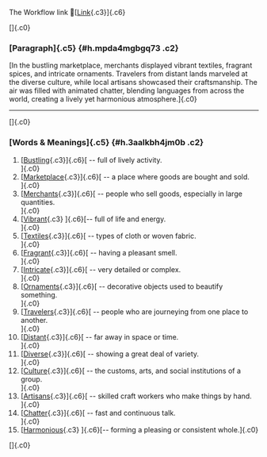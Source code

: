 The Workflow link
👏[[Link](https://www.google.com/url?q=http://www.google.com&sa=D&source=editors&ust=1760736481417695&usg=AOvVaw3RZX3HayjCgdA8SiMy9OJq){.c3}]{.c6}

[]{.c0}

### [Paragraph]{.c5} {#h.mpda4mgbgq73 .c2}

[In the bustling marketplace, merchants displayed vibrant textiles,
fragrant spices, and intricate ornaments. Travelers from distant lands
marveled at the diverse culture, while local artisans showcased their
craftsmanship. The air was filled with animated chatter, blending
languages from across the world, creating a lively yet harmonious
atmosphere.]{.c0}

------------------------------------------------------------------------

[]{.c0}

### [Words & Meanings]{.c5} {#h.3aalkbh4jm0b .c2}

1.  [[Bustling](https://www.google.com/url?q=http://www.google.com&sa=D&source=editors&ust=1760736481418604&usg=AOvVaw03mP-KoFea1bAmzZ5vZCfg){.c3}]{.c6}[ --
    full of lively activity.\
    ]{.c0}
2.  [[Marketplace](https://www.google.com/url?q=http://www.google.com&sa=D&source=editors&ust=1760736481418799&usg=AOvVaw1wUYXbxaoVw_SpfhmKKEPJ){.c3}]{.c6}[ --
    a place where goods are bought and sold.\
    ]{.c0}
3.  [[Merchants](https://www.google.com/url?q=http://www.google.com&sa=D&source=editors&ust=1760736481418981&usg=AOvVaw07rygjAFjcDWHPUm8rrD8Q){.c3}]{.c6}[ --
    people who sell goods, especially in large quantities.\
    ]{.c0}
4.  [[Vibrant](https://www.google.com/url?q=http://www.google.com&sa=D&source=editors&ust=1760736481419113&usg=AOvVaw1M7yn9lhttmTXDxKD0yZ2V){.c3}
    ]{.c6}[-- full of life and energy.\
    ]{.c0}
5.  [[Textiles](https://www.google.com/url?q=http://www.google.com&sa=D&source=editors&ust=1760736481419218&usg=AOvVaw0A_Nm89xpaacNFETMNCaGM){.c3}]{.c6}[ --
    types of cloth or woven fabric.\
    ]{.c0}
6.  [[Fragrant](https://www.google.com/url?q=http://www.google.com&sa=D&source=editors&ust=1760736481419326&usg=AOvVaw0jG961K8lH06RhvWoLrN43){.c3}]{.c6}[ --
    having a pleasant smell.\
    ]{.c0}
7.  [[Intricate](https://www.google.com/url?q=http://www.google.com&sa=D&source=editors&ust=1760736481419471&usg=AOvVaw2jgol-s8KXrzJ39aY4Ph0t){.c3}]{.c6}[ --
    very detailed or complex.\
    ]{.c0}
8.  [[Ornaments](https://www.google.com/url?q=http://www.google.com&sa=D&source=editors&ust=1760736481419639&usg=AOvVaw0bfiWCHMyo7JlczJMp_n6j){.c3}]{.c6}[ --
    decorative objects used to beautify something.\
    ]{.c0}
9.  [[Travelers](https://www.google.com/url?q=http://www.google.com&sa=D&source=editors&ust=1760736481419845&usg=AOvVaw2lR5x6StDNONqSgWGJd8Vg){.c3}]{.c6}[ --
    people who are journeying from one place to another.\
    ]{.c0}
10. [[Distant](https://www.google.com/url?q=http://www.google.com&sa=D&source=editors&ust=1760736481420045&usg=AOvVaw1KiQEHFwmiIw3ztrTVj1ij){.c3}]{.c6}[ --
    far away in space or time.\
    ]{.c0}
11. [[Diverse](https://www.google.com/url?q=http://www.google.com&sa=D&source=editors&ust=1760736481420209&usg=AOvVaw29KaiE3G3n6UNoYwraTecb){.c3}]{.c6}[ --
    showing a great deal of variety.\
    ]{.c0}
12. [[Culture](https://www.google.com/url?q=http://www.google.com&sa=D&source=editors&ust=1760736481420383&usg=AOvVaw31UyHo_VJcU_JqPuPsgqPc){.c3}]{.c6}[ --
    the customs, arts, and social institutions of a group.\
    ]{.c0}
13. [[Artisans](https://www.google.com/url?q=http://www.google.com&sa=D&source=editors&ust=1760736481420605&usg=AOvVaw1vVDYPH99FuVjbG9ZMTdHq){.c3}]{.c6}[ --
    skilled craft workers who make things by hand.\
    ]{.c0}
14. [[Chatter](https://www.google.com/url?q=http://www.google.com&sa=D&source=editors&ust=1760736481420748&usg=AOvVaw3KmuL0Ji1kR888IBdM5L-5){.c3}]{.c6}[ --
    fast and continuous talk.\
    ]{.c0}
15. [[Harmonious](https://www.google.com/url?q=http://www.google.com&sa=D&source=editors&ust=1760736481420858&usg=AOvVaw1IUmI1thDjLGzvWc2GFfOv){.c3}
    ]{.c6}[-- forming a pleasing or consistent whole.]{.c0}

[]{.c0}

